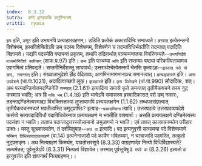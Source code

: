 ```yaml
---
index:  8.3.32
sutra:  ङमो ह्वस्वादचि ङमुण्नित्यम्
vritti:  nyasa
---
```


`इमः` इति, `ङमुट` इति उभयमपि प्रत्याहारग्रहणम्। उडिति प्रत्येकं ङकारादिभिः सम्बध्यते। `ह्रस्वात्` इत्येतन्ङमो विशेषणम्, ह्रस्वविशेषितोऽपि ङम् पदस्य विशेषणम्, विशेषणेन च तदन्तविधिर्भवतीति तदन्तात् पदादिति विज्ञायते। यद्यपि पदस्येति षष्ठ्यन्तं प्रकृतम्, तथापि तदिहार्थात् पञ्चम्यन्ततया विपरिणम्यते--`उभयनिर्देशे पञ्चमोनिर्देशो बलीयान्` (शाक.प.97) इति। `ङमः` इति पञ्चम्या `अचि` इति सप्तम्याः षष्ठ्यां परिकल्पितायामच एवागमित्वं प्रतिपद्यते। सप्तमीनिर्देशस्तु लाघवार्थः; उत्तरार्थश्चेत्येतत्सर्वं चेतसि कृत्वाऽह--`ह्वस्वात् परो यो ङम्, तदन्तात्` इति। संख्यातानुदेशो हीह वेदितव्यः; आगमिनामागमानाञ्च समानत्वात्। `प्रत्यङ्ङास्ते` इति। `आस उपवेशने` (धा.पा.1021), अदादित्वाच्छपो लुक्। `कृवन्नास्ते` इति। `कृष विलेखने` (धा.पा.990) लौदादिकः, शत्।
अथ परमदण्डिनोत्तमदण्डिनेति `सन्महत्` (2.1.61) इत्यादिना समासे कृते ङमन्तात् तृतीयैकवचने तस्य नुट् कस्मान्न भवति; अत्र हि `यचि भम्` (1.4.18) इति भत्वेऽपि समासस्य ह्रस्वादिकारात् परो ङम् नकारः, तदन्ताद्दण्डिनेत्यस्माद्या विभक्तिस्तस्यां लुप्तायामपि प्रत्ययलक्षणेन (1.1.62) लब्धपदसंज्ञत्वात् तृतीयैकवचनमच्परं भवतीत्यस्ति ङमुट्प्राप्तिः? इत्याह--`परमदण्डिना` त्यादि। उत्तरपदत्वे उत्तरपदव्यपदेशे कर्त्तव्ये सत्यपदादिविधौ पदाविधिधेरन्यत्र प्रत्ययलक्षणं न भवतीति वाक्यार्थः। असति प्रत्ययलक्षणे दण्डिनेत्यस्य पदसंज्ञा न भवति। ततश्च पदान्तादुत्तरस्योच्यमानो ङमुडागमो न भवति।
एवं तावत् कात्यायनमतेन परीहार उक्तः। यस्तु सूत्रकारमतेन, तं दर्शयितुमाह--`अथ वा` इत्यादि। पद इत्यनुवृत्ती सत्यामचा पदे विशेष्यमाणे `यस्मिन् विधिस्तदादावल्ग्रहणे` (वा.14) इत्यनेनाजादौ पदे कार्येण भवितव्यम्, न चात्राजादि पदमस्ति, तत्कुतो नुट्प्रसङ्गः।
अथ नित्यग्रहणं किमर्थम्, यावतोत्तरसूत्रे (8.3.33) वाग्रहणादेव नित्यो विधिर्विज्ञास्यते? सत्यमेतत्; पूर्वसूत्रेऽपि (8.3.31) नित्यत्वं विज्ञायेत। तस्मात् पूर्वसूत्रेषु `हे मपरे वा` (8.3.26) इत्यतो `वा` इत्नुवर्त्तत इति ज्ञापनार्थं नित्यग्रहणम्।।

